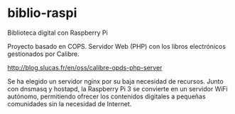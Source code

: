 # biblio-raspi
Biblioteca digital con Raspberry Pi

Proyecto basado en COPS. Servidor Web (PHP) con los libros electrónicos gestionados por Calibre.

http://blog.slucas.fr/en/oss/calibre-opds-php-server

Se ha elegido un servidor nginx por su baja necesidad de recursos. Junto con dnsmasq y hostapd, la Raspberry Pi 3 se convierte en un servidor WiFi autónomo, permitiendo ofrecer los contenidos digitales a pequeñas comunidades sin la necesidad de Internet.

